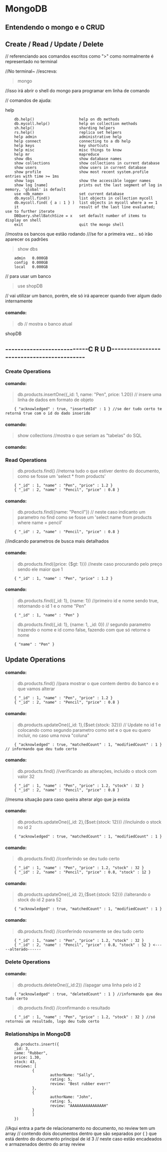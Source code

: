 # MongoDB
## Entendendo o mongo e o CRUD

## Create / Read / Update / Delete


// referenciando aos comandos escritos como ">" como normalmente é representado no terminal

//No terminal~
//escreva:

> mongo

//isso irá abrir o shell do mongo para programar em linha de comando

// comandos de ajuda:

help

        db.help()                    help on db methods
        db.mycoll.help()             help on collection methods
        sh.help()                    sharding helpers
        rs.help()                    replica set helpers
        help admin                   administrative help
        help connect                 connecting to a db help
        help keys                    key shortcuts
        help misc                    misc things to know
        help mr                      mapreduce
        show dbs                     show database names
        show collections             show collections in current database
        show users                   show users in current database
        show profile                 show most recent system.profile entries with time >= 1ms
        show logs                    show the accessible logger names
        show log [name]              prints out the last segment of log in memory, 'global' is default
        use <db_name>                set current database
        db.mycoll.find()             list objects in collection mycoll
        db.mycoll.find( { a : 1 } )  list objects in mycoll where a == 1
        it                           result of the last line evaluated; use to further iterate
        DBQuery.shellBatchSize = x   set default number of items to display on shell
        exit                         quit the mongo shell



//mostra os bancos que estão rodando
///se for a primeira vez... só irão aparecer os padrões

>show dbs

        admin   0.000GB
        config  0.000GB
        local   0.000GB

// para usar um banco

>use shopDB

// vai utilizar um banco, porém, ele só irá aparecer quando tiver algum dado internamente

#### comando:

>db   // mostra o banco atual

shopDB 


## ---------------------------C R U D------------------------------------------ 

### Create Operations

#### comando:

>db.products.insertOne({_id: 1, name: "Pen", price: 1.20}) // insere uma linha de dados em formato de objeto

        { "acknowledged" : true, "insertedId" : 1 } //se der tudo certo te retorná true com o id do dado inserido

#### comando:

>show collections   //mostra o que seriam as "tabelas" do SQL

#### comando:


### Read Operations

> db.products.find() //retorna tudo o que estiver dentro do documento, como se fosse um 'select * from products'

        { "_id" : 1, "name" : "Pen", "price" : 1.2 }
        { "_id" : 2, "name" : "Pencil", "price" : 0.8 }

#### comando:

> db.products.find({name: "Pencil"}) // neste caso indicanto um parametro no find como se fosse um 'select name from products where name = pencil'

        { "_id" : 2, "name" : "Pencil", "price" : 0.8 }

//indicando parametros de busca mais detalhados

#### comando:

> db.products.find({price: {$gt: 1}}) //neste caso procurando pelo preço sendo ele maior que 1

        { "_id" : 1, "name" : "Pen", "price" : 1.2 } 


#### comando:

> db.products.find({_id: 1}, {name: 1}) //primeiro id e nome sendo true, retornando o id 1 e o nome "Pen"

        { "_id" : 1, "name" : "Pen" }

> db.products.find({_id: 1}, {name: 1, _id: 0}) // segundo parametro trazendo o nome e id como false, fazendo com que só retorne o nome

        { "name" : "Pen" }



## Update Operations

#### comando:

> db.products.find() //para mostrar o que contem dentro do banco e o que vamos alterar

        { "_id" : 1, "name" : "Pen", "price" : 1.2 }   
        { "_id" : 2, "name" : "Pencil", "price" : 0.8 }

#### comando:
> db.products.updateOne({_id: 1},{$set:{stock: 32}}) // Update no id 1 e colocando como segundo parametro como set e o que eu quero incluir, no caso uma nova "coluna"

        { "acknowledged" : true, "matchedCount" : 1, "modifiedCount" : 1 } // informando que deu tudo certo

#### comando:
> db.products.find() //verificando as alterações, incluido o stock com valor 32

        { "_id" : 1, "name" : "Pen", "price" : 1.2, "stock" : 32 }
        { "_id" : 2, "name" : "Pencil", "price" : 0.8 }


//mesma situação para caso queira alterar algo que ja exista

#### comando:

> db.products.updateOne({_id: 2},{$set:{stock: 12}})  //incluindo o stock no id 2

        { "acknowledged" : true, "matchedCount" : 1, "modifiedCount" : 1 }

#### comando:

> db.products.find() //conferindo se deu tudo certo

        { "_id" : 1, "name" : "Pen", "price" : 1.2, "stock" : 32 }
        { "_id" : 2, "name" : "Pencil", "price" : 0.8, "stock" : 12 }

#### comando:

> db.products.updateOne({_id: 2},{$set:{stock: 52}}) //alterando o stock do id 2 para 52 

        { "acknowledged" : true, "matchedCount" : 1, "modifiedCount" : 1 }

#### comando:

> db.products.find() //conferindo novamente se deu tudo certo

        { "_id" : 1, "name" : "Pen", "price" : 1.2, "stock" : 32 }
        { "_id" : 2, "name" : "Pencil", "price" : 0.8, "stock" : 52 } <-----alterado------



### Delete Operations

#### comando:

> db.products.deleteOne({_id:2}) //apagar uma linha pelo id 2

        { "acknowledged" : true, "deletedCount" : 1 } //informando que deu tudo certo

> db.products.find() //confirmando o resultado

        { "_id" : 1, "name" : "Pen", "price" : 1.2, "stock" : 32 } //só retornou um resultado, logo deu tudo certo


### Relationships in MongoDB


        db.products.insert({
        _id: 3,
        name: "Rubber",
        price: 1.30,
        stock: 43,
        reviews: [
                {
                        authorName: "Sally",
                        rating: 5,
                        review: "Best rubber ever!"
                },
                {
                        authorName: "John",
                        rating: 5,
                        review: "AAAAAAAAAAAAAAAH"
                }
                ]
        })

//Aqui entra a parte de relacionamento no documento, no review tem um array
// contendo dois documentos dentro que são separados por { } que está dentro do documento principal de id 3
// neste caso estão encadeados e armazenados dentro do array review
